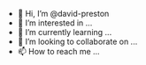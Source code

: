 - 👋 Hi, I’m @david-preston
- 👀 I’m interested in ...
- 🌱 I’m currently learning ...
- 💞️ I’m looking to collaborate on ...
- 📫 How to reach me ...

<!---
david-preston/david-preston is a ✨ special ✨ repository because its `README.md` (this file) appears on your GitHub profile.
You can click the Preview link to take a look at your changes.
--->
